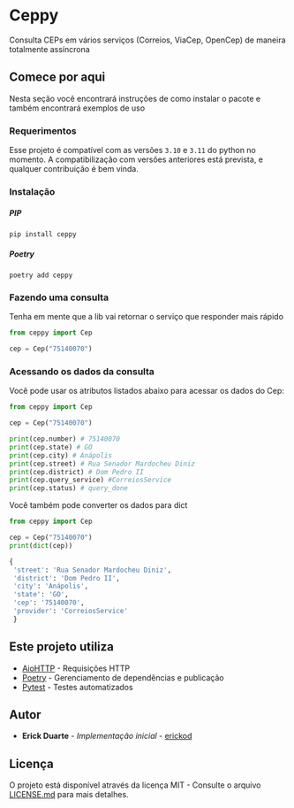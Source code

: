 # Ceppy
Consulta CEPs em vários serviços (Correios, ViaCep, OpenCep) de maneira totalmente assíncrona

## Comece por aqui
Nesta seção você encontrará instruções de como instalar o pacote e também encontrará exemplos de uso

### Requerimentos

Esse projeto é compatível com as versões `3.10` e `3.11` do python no momento. A compatibilização com versões anteriores está prevista, e qualquer contribuição é bem vinda.

### Instalação

##### PIP
```
pip install ceppy
```

##### Poetry
```
poetry add ceppy
```

### Fazendo uma consulta
Tenha em mente que a lib vai retornar o serviço que responder mais rápido

```python
from ceppy import Cep

cep = Cep("75140070")
```

### Acessando os dados da consulta
Você pode usar os atributos listados abaixo para acessar os dados do Cep:

```python
from ceppy import Cep

cep = Cep("75140070")

print(cep.number) # 75140070
print(cep.state) # GO
print(cep.city) # Anápolis
print(cep.street) # Rua Senador Mardocheu Diniz
print(cep.district) # Dom Pedro II
print(cep.query_service) #CorreiosService
print(cep.status) # query_done
```

Você também pode converter os dados para dict

```python
from ceppy import Cep

cep = Cep("75140070")
print(dict(cep))

{
 'street': 'Rua Senador Mardocheu Diniz', 
 'district': 'Dom Pedro II', 
 'city': 'Anápolis', 
 'state': 'GO', 
 'cep': '75140070', 
 'provider': 'CorreiosService'
 }

```


## Este projeto utiliza

* [AioHTTP](https://docs.aiohttp.org/en/stable/) - Requisições HTTP
* [Poetry](https://python-poetry.org/) - Gerenciamento de dependências e publicação
* [Pytest](https://docs.pytest.org/) - Testes automatizados

## Autor

* **Erick Duarte** - *Implementação inicial* - [erickod](https://github.com/erickod)

## Licença

O projeto está disponível através da licença MIT - Consulte o arquivo [LICENSE.md](LICENSE.md) para mais detalhes.
